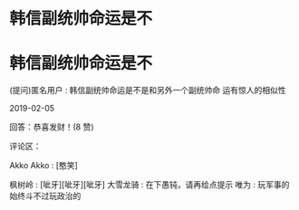 # 韩信副统帅命运是不

# 韩信副统帅命运是不

(提问)匿名用户 : 韩信副统帅命运是不是和另外一个副统帅命 运有惊人的相似性

2019-02-05

回答：恭喜发财！(8 赞)

评论区：

Akko Akko : [憨笑]

枫树岭 : [呲牙][呲牙][呲牙] 大雪龙骑 : 在下愚钝，请再给点提示 唯为 : 玩军事的始终斗不过玩政治的